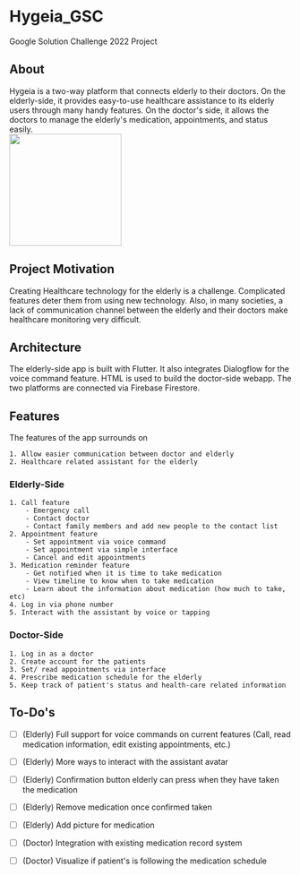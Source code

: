 # Hygeia_GSC

Google Solution Challenge 2022 Project

## About
Hygeia is a two-way platform that connects elderly to their doctors. On the elderly-side, it provides easy-to-use healthcare assistance to its elderly users through many handy features. On the doctor's side, it allows the doctors to manage the elderly's medication, appointments, and status easily.  
<image src="/assets/icon/icon.png" width="200"/>

## Project Motivation
Creating Healthcare technology for the elderly is a challenge. Complicated features deter them from using new technology. Also, in many societies, a lack of communication channel between the elderly and their doctors make healthcare monitoring very difficult.

## Architecture
The elderly-side app is built with Flutter. It also integrates Dialogflow for the voice command feature. HTML is used to build the doctor-side webapp. The two platforms are connected via Firebase Firestore.

## Features
The features of the app surrounds on

    1. Allow easier communication between doctor and elderly
    2. Healthcare related assistant for the elderly
### Elderly-Side
    1. Call feature
        - Emergency call
        - Contact doctor
        - Contact family members and add new people to the contact list
    2. Appointment feature
        - Set appointment via voice command
        - Set appointment via simple interface
        - Cancel and edit appointments
    3. Medication reminder feature
        - Get notified when it is time to take medication
        - View timeline to know when to take medication
        - Learn about the information about medication (how much to take, etc)
    4. Log in via phone number
    5. Interact with the assistant by voice or tapping
### Doctor-Side
    1. Log in as a doctor
    2. Create account for the patients
    3. Set/ read appointments via interface
    4. Prescribe medication schedule for the elderly
    5. Keep track of patient's status and health-care related information
## To-Do's
- [ ] \(Elderly) Full support for voice commands on current features (Call, read medication information, edit existing appointments, etc.)
- [ ] \(Elderly) More ways to interact with the assistant avatar
- [ ] \(Elderly) Confirmation button elderly can press when they have taken the medication
- [ ] \(Elderly) Remove medication once confirmed taken
- [ ] \(Elderly) Add picture for medication
- [ ] \(Doctor) Integration with existing medication record system
- [ ] \(Doctor) Visualize if patient's is following the medication schedule

